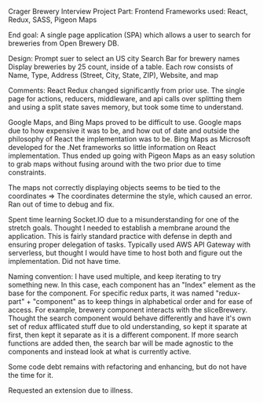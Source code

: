 Crager Brewery Interview Project
Part: Frontend
Frameworks used:  React, Redux, SASS, Pigeon Maps

End goal:
A single page application (SPA) which allows a user to search for breweries from Open Brewery DB.

Design:
Prompt suer to select an US city
Search Bar for brewery names
Display breweries by 25 count, inside of a table.
Each row consists of Name, Type, Address (Street, City, State, ZIP), Website, and map

Comments:
React Redux changed significantly from prior use.  The single page for actions, reducers, middleware, and api calls over splitting them and using a split state saves memory, but took some time to understand.

Google Maps, and Bing Maps proved to be difficult to use.  Google maps due to how expensive it was to be, and how out of date and outside the philosophy of React the implementation was to be.  Bing Maps as Microsoft developed for the .Net frameworks so little information on React implementation.  Thus ended up going with Pigeon Maps as an easy solution to grab maps without fusing around with the two prior due to time constraints.

The maps not correctly displaying objects seems to be tied to the coordinates => The coordinates determine the style, which caused an error.  Ran out of time to debug and fix.

Spent time learning Socket.IO due to a misunderstanding for one of the stretch goals.  Thought I needed to establish a membrane around the application.  This is fairly standard practice with defense in depth and ensuring proper delegation of tasks.  Typically used AWS API Gateway with serverless, but thought I would have time to host both and figure out the implementation.  Did not have time.

Naming convention:
I have used multiple, and keep iterating to try something new.  In this case, each component has an "Index" element as the base for the component.  For specific redux parts, it was named "redux-part" + "component" as to keep things in alphabetical order and for ease of access.  For example, brewery component interacts with the sliceBrewery.  
Thought the search component would behave differently and have it's own set of redux afflicated stuff due to old understanding, so kept it sparate at first, then kept it separate as it is a different component.  If more search functions are added then, the search bar will be made agnostic to the components and instead look at what is currently active.

Some code debt remains with refactoring and enhancing, but do not have the time for it.

Requested an extension due to illness.
